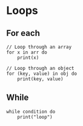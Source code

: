 # Loops

## For each

```misti
// Loop through an array
for x in arr do
    print(x)

// Loop through an object
for (key, value) in obj do
    print(key, value)

```

## While

```misti
while condition do
    print("loop")
```


